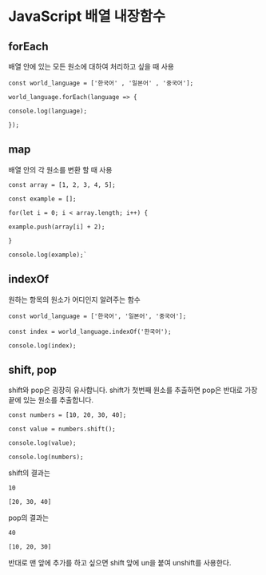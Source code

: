 # JavaScript 배열 내장함수

## forEach

배열 안에 있는 모든 원소에 대하여 처리하고 싶을 때 사용

```
const world_language = ['한국어' , '일본어' , '중국어'];

world_language.forEach(language => {

console.log(language);

});
```

## map

배열 안의 각 원소를 변환 할 때 사용

```
const array = [1, 2, 3, 4, 5];

const example = [];

for(let i = 0; i < array.length; i++) {
 
example.push(array[i] + 2);

}

console.log(example);`
```

## indexOf

원하는 항목의 원소가 어디인지 알려주는 함수

```
const world_language = ['한국어', '일본어', '중국어'];
 
const index = world_language.indexOf('한국어');
 
console.log(index);
```

## shift, pop

shift와 pop은 굉장히 유사합니다.
shift가 첫번째 원소를 추출하면 pop은 반대로 가장 끝에 있는 원소를 추출합니다.

```
const numbers = [10, 20, 30, 40];
 
const value = numbers.shift();
 
console.log(value);
 
console.log(numbers);
 ```

shift의 결과는

 ```
 10

 [20, 30, 40]
 ```
  
pop의 결과는

```
40

[10, 20, 30]
 ```
 
반대로 맨 앞에 추가를 하고 싶으면 shift 앞에 un을 붙여 unshift를 사용한다.


